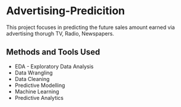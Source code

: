 # Advertising-Predicition
This project focuses in predicting the future sales amount earned via advertising thorugh TV, Radio, Newspapers.
## Methods and Tools Used 
* EDA - Exploratory Data Analysis
* Data Wrangling
* Data Cleaning
* Predictive Modelling
* Machine Learning
* Predictive Analytics
